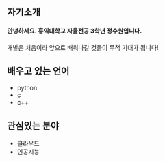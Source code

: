 ## 자기소개

#### 안녕하세요. 홍익대학교 자율전공 3학년 정수원입니다.
개발은 처음이라 앞으로 배워나갈 것들이 무척 기대가 됩니다!

배우고 있는 언어
------------
- python
- c
- c++

관심있는 분야
--------------
- 클라우드
- 인공지능

